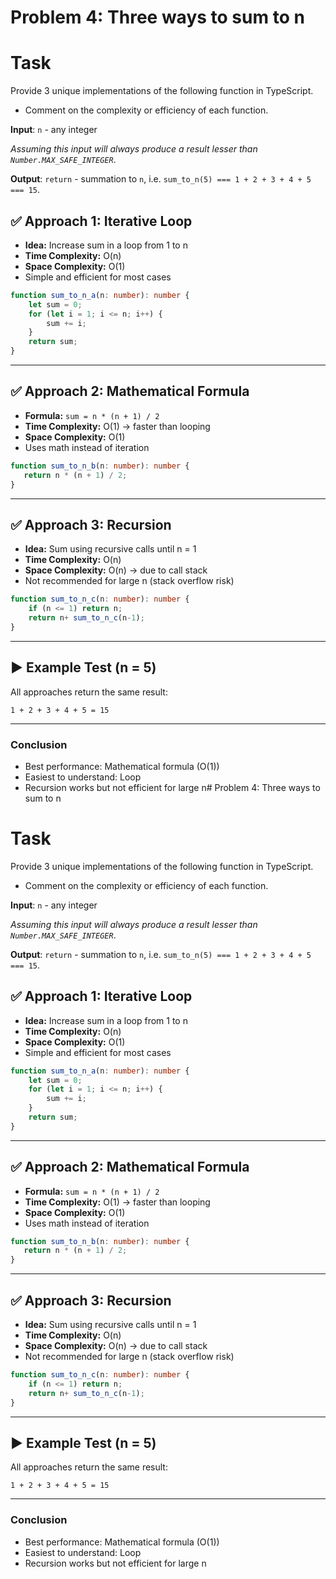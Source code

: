 # Problem 4: Three ways to sum to n
# Task

Provide 3 unique implementations of the following function in TypeScript.

- Comment on the complexity or efficiency of each function.

**Input**: `n` - any integer

*Assuming this input will always produce a result lesser than `Number.MAX_SAFE_INTEGER`*.

**Output**: `return` - summation to `n`, i.e. `sum_to_n(5) === 1 + 2 + 3 + 4 + 5 === 15`.

## ✅ Approach 1: Iterative Loop

* **Idea:** Increase sum in a loop from 1 to n
* **Time Complexity:** O(n)
* **Space Complexity:** O(1)
* Simple and efficient for most cases

```typescript
function sum_to_n_a(n: number): number {
    let sum = 0;
    for (let i = 1; i <= n; i++) {
        sum += i;
    }
    return sum;
}
```

---

## ✅ Approach 2: Mathematical Formula

* **Formula:** `sum = n * (n + 1) / 2`
* **Time Complexity:** O(1) → faster than looping
* **Space Complexity:** O(1)
* Uses math instead of iteration

```typescript
function sum_to_n_b(n: number): number {
   return n * (n + 1) / 2;
}
```
---

## ✅ Approach 3: Recursion

* **Idea:** Sum using recursive calls until n = 1
* **Time Complexity:** O(n)
* **Space Complexity:** O(n) → due to call stack
* Not recommended for large n (stack overflow risk)

```typescript
function sum_to_n_c(n: number): number {
    if (n <= 1) return n;
    return n+ sum_to_n_c(n-1);
}
```

---

## ▶️ Example Test (n = 5)

All approaches return the same result:

```
1 + 2 + 3 + 4 + 5 = 15
```

---

### Conclusion

* Best performance: Mathematical formula (O(1))
* Easiest to understand: Loop
* Recursion works but not efficient for large n# Problem 4: Three ways to sum to n
# Task

Provide 3 unique implementations of the following function in TypeScript.

- Comment on the complexity or efficiency of each function.

**Input**: `n` - any integer

*Assuming this input will always produce a result lesser than `Number.MAX_SAFE_INTEGER`*.

**Output**: `return` - summation to `n`, i.e. `sum_to_n(5) === 1 + 2 + 3 + 4 + 5 === 15`.

## ✅ Approach 1: Iterative Loop

* **Idea:** Increase sum in a loop from 1 to n
* **Time Complexity:** O(n)
* **Space Complexity:** O(1)
* Simple and efficient for most cases

```typescript
function sum_to_n_a(n: number): number {
    let sum = 0;
    for (let i = 1; i <= n; i++) {
        sum += i;
    }
    return sum;
}
```

---

## ✅ Approach 2: Mathematical Formula

* **Formula:** `sum = n * (n + 1) / 2`
* **Time Complexity:** O(1) → faster than looping
* **Space Complexity:** O(1)
* Uses math instead of iteration

```typescript
function sum_to_n_b(n: number): number {
   return n * (n + 1) / 2;
}
```
---

## ✅ Approach 3: Recursion

* **Idea:** Sum using recursive calls until n = 1
* **Time Complexity:** O(n)
* **Space Complexity:** O(n) → due to call stack
* Not recommended for large n (stack overflow risk)

```typescript
function sum_to_n_c(n: number): number {
    if (n <= 1) return n;
    return n+ sum_to_n_c(n-1);
}
```

---

## ▶️ Example Test (n = 5)

All approaches return the same result:

```
1 + 2 + 3 + 4 + 5 = 15
```

---

### Conclusion

* Best performance: Mathematical formula (O(1))
* Easiest to understand: Loop
* Recursion works but not efficient for large n
